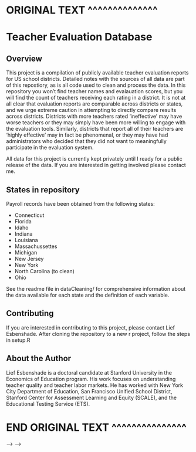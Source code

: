 
<!-- README.md is generated from README.Rmd. Please edit that file -->

# ORIGINAL TEXT ^^^^^^^^^^^^^^

# Teacher Evaluation Database

## Overview

This project is a compilation of publicly available teacher evaluation
reports for US school districts. Detailed notes with the sources of all
data are part of this repostiory, as is all code used to clean and
process the data. In this repository you won’t find teacher names and
evalauation scores, but you will find the count of teachers receiving
each rating in a district. It is not at all clear that evaluation
reports are comparable across districts or states, and we urge extreme
caution in attempting to directly compare results across districts.
Districts with more teachers rated ‘ineffective’ may have worse teachers
or they may simply have been more willing to engage with the evaluation
tools. Similarly, districts that report all of their teachers are
‘highly effective’ may in fact be phenomenal, or they may have had
administrators who decided that they did not want to meaningfully
participate in the evaluation system.

All data for this project is currently kept privately until I ready for
a public release of the data. If you are interested in getting involved
please contact me.

## States in repository

Payroll records have been obtained from the following states:

  - Connecticut
  - Florida
  - Idaho
  - Indiana
  - Louisiana
  - Massachussettes
  - Michigan
  - New Jersey
  - New York
  - North Carolina (to clean)
  - Ohio

See the readme file in dataCleaning/ for comprehensive information about
the data available for each state and the definition of each variable.

## Contributing

If you are interested in contributing to this project, please contact
Lief Esbenshade. After cloning the repository to a new r project, follow
the steps in setup.R

## About the Author

Lief Esbenshade is a doctoral candidate at Stanford University in the
Economics of Education program. His work focuses on understanding
teacher quality and teacher labor markets. He has worked with New York
City Department of Education, San Francisco Unified School District,
Stanford Center for Assessment Learning and Equity (SCALE), and the
Educational Testing Service (ETS).

# END ORIGINAL TEXT ^^^^^^^^^^^^^^^

<!-- ```{r, include = FALSE} -->

<!-- knitr::opts_chunk$set( -->

<!--   collapse = TRUE, -->

<!--   comment = "#>", -->

<!--   fig.path = "man/figures/README-", -->

<!--   out.width = "100%" -->

<!-- ) -->

<!-- ``` -->

<!-- # evaluationDB -->

<!-- <!-- badges: start -->

–\> <!-- <!-- badges: end --> –\>

<!-- The goal of evaluationDB is to ... -->

<!-- ## Installation -->

<!-- You can install the released version of evaluationDB from [CRAN](https://CRAN.R-project.org) with: -->

<!-- ``` r -->

<!-- install.packages("evaluationDB") -->

<!-- ``` -->

<!-- And the development version from [GitHub](https://github.com/) with: -->

<!-- ``` r -->

<!-- # install.packages("devtools") -->

<!-- devtools::install_github("williamlief/evaluationDB") -->

<!-- ``` -->

<!-- ## Example -->

<!-- This is a basic example which shows you how to solve a common problem: -->

<!-- ```{r example} -->

<!-- library(evaluationDB) -->

<!-- ## basic example code -->

<!-- ``` -->
